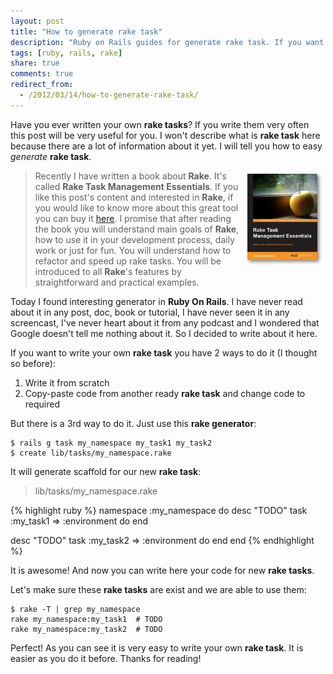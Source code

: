 ```yaml
---
layout: post
title: "How to generate rake task"
description: "Ruby on Rails guides for generate rake task. If you want to write new rake task you can use rails generate task generator. It is Ruby On Rails generator which generates scaffold for the rake task"
tags: [ruby, rails, rake]
share: true
comments: true
redirect_from:
  - /2012/03/14/how-to-generate-rake-task/
---
```



Have you ever written your own __rake tasks__? If you write them very often this post will be very useful for you. I won't describe what is __rake task__ here because there are a lot of information about it yet. I will tell you how to easy _generate_ __rake task__.


<a href="http://goo.gl/0Bw6H4">
  <img src="/images/rake_book.jpg" alt="Rake Task Management Essentials" align="right" vspace="5" hspace="5" width="120"/>
</a>

> Recently I have written a book about **Rake**. It's called **Rake Task Management Essentials**. If you like this post's content and interested in **Rake**, if you would like to know more about this great tool you can buy it [here](http://goo.gl/0Bw6H4). I promise that after reading the book you will understand main goals of **Rake**, how to use it in your development process, daily work or just for fun. You will understand how to refactor and speed up rake tasks. You will be introduced to all **Rake**'s features by straightforward and practical examples.


Today I found interesting generator in __Ruby On Rails__. I have never read about it in any post, doc, book or tutorial, I have never seen it in any screencast, I've never heart about it from any podcast and I wondered that Google doesn't tell me nothing about it. So I decided to write about it here.

If you want to write your own __rake task__ you have 2 ways to do it (I thought so before):

1. Write it from scratch
2. Copy-paste code from another ready __rake task__ and change code to required

But there is a 3rd way to do it. Just use this __rake generator__:

	$ rails g task my_namespace my_task1 my_task2
	$ create lib/tasks/my_namespace.rake

It will generate scaffold for our new __rake task__:
>lib/tasks/my_namespace.rake

{% highlight ruby %}
namespace :my_namespace do
  desc "TODO"
  task :my_task1 => :environment do
  end

  desc "TODO"
  task :my_task2 => :environment do
  end
end
{% endhighlight %}

It is awesome! And now you can write here your code for new __rake tasks__.

Let's make sure these __rake tasks__ are exist and we are able to use them:

	$ rake -T | grep my_namespace
	rake my_namespace:my_task1  # TODO
	rake my_namespace:my_task2  # TODO

Perfect! As you can see it is very easy to write your own __rake task__. It is easier as you do it before. Thanks for reading!
